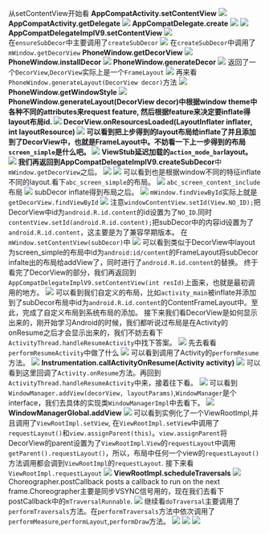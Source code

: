 从setContentView开始看
**AppCompatActivity.setContentView**
![](http://ww2.sinaimg.cn/large/006tNc79ly1ffdprrttqhj311205gaba.jpg)
**AppCompatActivity.getDelegate**
![](http://ww3.sinaimg.cn/large/006tNc79ly1ffdptzk9b2j312m084dhd.jpg)
**AppCompatDelegate.create**
![](http://ww2.sinaimg.cn/large/006tNc79ly1ffdpvgmf4kj31a00hwtep.jpg)
![](http://ww2.sinaimg.cn/large/006tNc79ly1ffdpwip835j30ua090ju6.jpg)
**AppCompatDelegateImplV9.setContentView**
![](http://ww3.sinaimg.cn/large/006tNc79ly1ffdpyqn4fij31j809mwhm.jpg)   
在``ensureSubDecor``中主要调用了``createSubDecor``
![](http://ww4.sinaimg.cn/large/006tNc79ly1ffdq7jeduyj31fs03wjs9.jpg)
在``createSubDecor``中调用了``mWindow.getDecorView``
**PhoneWindow.getDecorView**
![](http://ww3.sinaimg.cn/large/006tNc79ly1ffdq9iro42j30xm08u0u1.jpg)
**PhoneWindow.installDecor**
![](http://ww2.sinaimg.cn/large/006tNc79ly1ffdqbrsqyvj31ey0godke.jpg)
**PhoneWindow.generateDecor**
![](http://ww1.sinaimg.cn/large/006tNc79ly1ffdqd9yp2mj31kk0m0jxe.jpg)
返回了一个``DecorView``,``DecorView``实际上是一个``FrameLayout``
![](http://ww3.sinaimg.cn/large/006tNc79ly1ffdqf2khkrj31kg034my6.jpg)
再来看``PhoneWindow.generateLayout(DecorView decor)``方法
![](http://ww4.sinaimg.cn/large/006tNc79ly1ffev9pbr9bj310004wwfn.jpg)
**PhoneWindow.getWindowStyle**
![](http://ww1.sinaimg.cn/large/006tNc79ly1ffevb2vfspj318w0f6adc.jpg)
**PhoneWindow.generateLayout(DecorView decor)**中根据window theme中各种不同的attributes来request feature, 然后根据feature来决定要inflate得layout布局id.
![](http://ww2.sinaimg.cn/large/006tNc79ly1ffevffs0u3j31ac0dugpv.jpg)
**DecorView.onResourcesLoaded(LayoutInflater inflater, int layoutResource)**
![](http://ww3.sinaimg.cn/large/006tNc79ly1ffevgtov3yj31js0u612b.jpg)
可以看到把上步得到的layout布局给inflate了并且添加到了DecorView中，也就是FrameLayout中。不妨看一下上一步得到的布局``screen_simple``是什么吧。
![](http://ww1.sinaimg.cn/large/006tNc79ly1ffevrs1qb3j319s0kcn5d.jpg)
ViewStub延迟加载的``action_mode_bar``layout。
![](http://ww1.sinaimg.cn/large/006tNc79ly1ffevtnd1xzj30zy07840d.jpg)
我们再返回到**AppCompatDelegateImplV9.createSubDecor**中``mWindow.getDecorView``之后。
![](http://ww1.sinaimg.cn/large/006tNc79ly1ffevwpyww7j31fc0hgdkp.jpg)
![](http://ww1.sinaimg.cn/large/006tNc79ly1ffevxtawhoj31ek07ytb1.jpg)
可以看到也是根据window不同的特征inflate不同的layout.看下``abc_screen_simple``的布局。
![](http://ww1.sinaimg.cn/large/006tNc79ly1ffew047cdtj314m0k6dm8.jpg)
``abc_screen_content_include``布局
![](http://ww4.sinaimg.cn/large/006tNc79ly1ffew15pivaj318m0bogp1.jpg)
subDecor inflate得到布局之后。
![](http://ww1.sinaimg.cn/large/006tNc79ly1ffew6w11ofj31kw0sstii.jpg)
``mWindow.findViewById``实际上就是``getDecorView.findViewById``
![](http://ww3.sinaimg.cn/large/006tNc79ly1ffew7zpdxfj30sm05ct9o.jpg)
注意``windowContentView.setId(View.NO_ID);``把DecorView中id为``android.R.id.content``的id设置为了``NO_ID``.同时``contentView.setId(android.R.id.content);``把subDecor中的内容id设置为了``android.R.id.content``，这主要是为了兼容早期版本。
在``mWindow.setContentView(subDecor)``中
![](http://ww1.sinaimg.cn/large/006tNc79ly1ffewcw356dj31kw0usdpn.jpg)
可以看到类似于DecorView中layout为screen_simple的布局中id为``android:id/content``的FrameLayout将subDecor infalte出的布局给addView了，同时进行了``android.R.id.content``的替换。
终于看完了DecorView的部分，我们再返回到``AppCompatDelegateImplV9.setContentView(int resId)``上面来，也就是最初调用的地方。
![](http://ww3.sinaimg.cn/large/006tNc79ly1ffdpyqn4fij31j809mwhm.jpg) 
可以看到我们自定义的布局，比如``activity_main``被inflate并添加到了subDecor布局中id为``android.R.id.content``的ContentFrameLayout中。至此，完成了自定义布局到系统布局的添加。
接下来我们看DecorView是如何显示出来的，刚开始学习Android的时候，我们都听说过布局是在Activity的onResume之后才会显示出来的，我们不妨去看下``ActivityThread.handleResumeActivity``中找下答案。
![](http://ww4.sinaimg.cn/large/006tNc79ly1ffewqfxi2qj31kw0gcn2a.jpg)
先去看看``performResumeActivity``中做了什么
![](http://ww3.sinaimg.cn/large/006tNc79ly1ffews5a827j31b40pewm1.jpg)
可以看到调用了Activity的``performResume``方法。
![](http://ww1.sinaimg.cn/large/006tNc79ly1ffewtq4dfoj30ym0b0jti.jpg)
**Instrumentation.callActivityOnResume(Activity activity)**
![](http://ww4.sinaimg.cn/large/006tNc79ly1ffewvkbwg6j31ck0m6wk4.jpg)
可以看到这里回调了``Activity.onResume``方法。再回到``ActivityThread.handleResumeActivity``中来，接着往下看。
![](http://ww4.sinaimg.cn/large/006tNc79ly1ffewy1zb8pj318c0r2ain.jpg)
可以看到``WindowManager.addView(decorView, layoutParams)``,``WindowManager``是个interface，我们去具体的实现类``WindowManagerImpl``中去看下。
![](http://ww3.sinaimg.cn/large/006tNc79ly1ffex0nslm8j31fk066mz4.jpg)
**WindowManagerGlobal.addView**
![](http://ww1.sinaimg.cn/large/006tNc79ly1ffex2p99gqj318a0ekn03.jpg)
可以看到实例化了一个ViewRootImpl,并且调用了``ViewRootImpl.setView``,
在``ViewRootImpl.setView``中调用了``requestLayout()``和``view.assignParent(this)``。``view.assignParent``将DecorView的parent设置为了``ViewRootImpl``.``View``的``requestLayout``中调用``getParent().requestLayout()``，所以，布局中任何一个view的``requestLayout()``方法调用都会调到``ViewRootImpl``的``requestLayout``.
接下来看``ViewRootImpl.requestLayout``
![](http://ww4.sinaimg.cn/large/006tNc79ly1ffex9sawz5j30tm09gdhd.jpg)
**ViewRootImpl.scheduleTraversals**
![](http://ww4.sinaimg.cn/large/006tNc79ly1ffexaw8otmj31dm0eegpm.jpg)
Choreographer.postCallback posts a callback to run on the next frame.Choreographer主要是同步VSYNC信号用的，现在我们去看下postCallback中的``mTraversalRunnable``.
![](http://ww2.sinaimg.cn/large/006tNc79ly1ffexej6xnoj3180064q4g.jpg)
继续看``doTraversal``主要调用了``performTraversals``方法。在``performTraversals``方法中依次调用了``performMeasure``,``performLayout``,``performDraw``方法。
![](http://ww1.sinaimg.cn/large/006tNc79ly1ffexj2s85zj31fg0ja46p.jpg)
![](http://ww3.sinaimg.cn/large/006tNc79ly1ffexjurpdfj31dw06ognl.jpg)
![](http://ww4.sinaimg.cn/large/006tNc79ly1ffexkoh68jj31e00mgtdx.jpg)



